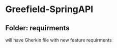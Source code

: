 # Greefield-SpringAPI

## Folder: requirments

will have Gherkin file with new feature requirments

